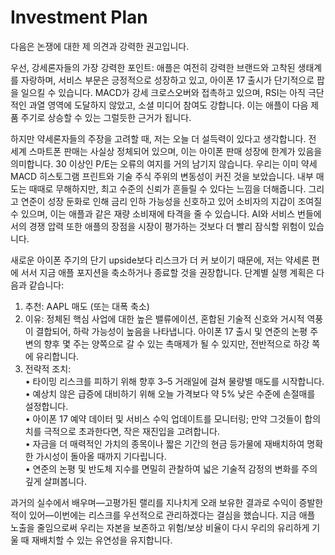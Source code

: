 # Investment Plan

다음은 논쟁에 대한 제 의견과 강력한 권고입니다.

우선, 강세론자들의 가장 강력한 포인트: 애플은 여전히 강력한 브랜드와 고착된 생태계를 자랑하며, 서비스 부문은 긍정적으로 성장하고 있고, 아이폰 17 출시가 단기적으로 팝을 일으킬 수 있습니다. MACD가 강세 크로스오버와 접촉하고 있으며, RSI는 아직 극단적인 과열 영역에 도달하지 않았고, 소셜 미디어 참여도 강합니다. 이는 애플이 다음 제품 주기로 상승할 수 있는 그럴듯한 근거가 됩니다.

하지만 약세론자들의 주장을 고려할 때, 저는 오늘 더 설득력이 있다고 생각합니다. 전 세계 스마트폰 판매는 사실상 정체되어 있으며, 이는 아이폰 판매 성장에 한계가 있음을 의미합니다. 30 이상인 P/E는 오류의 여지를 거의 남기지 않습니다. 우리는 이미 약세 MACD 히스토그램 프린트와 기술 주식 주위의 변동성이 커진 것을 보았습니다. 내부 매도는 때때로 무해하지만, 최고 수준의 신뢰가 흔들릴 수 있다는 느낌을 더해줍니다. 그리고 연준이 성장 둔화로 인해 금리 인하 가능성을 신호하고 있어 소비자의 지갑이 조여질 수 있으며, 이는 애플과 같은 재량 소비재에 타격을 줄 수 있습니다. AI와 서비스 번들에서의 경쟁 압력 또한 애플의 장점을 시장이 평가하는 것보다 더 빨리 잠식할 위험이 있습니다.

새로운 아이폰 주기의 단기 upside보다 리스크가 더 커 보이기 때문에, 저는 약세론 편에 서서 지금 애플 포지션을 축소하거나 종료할 것을 권장합니다. 단계별 실행 계획은 다음과 같습니다:

1. 추천: AAPL 매도 (또는 대폭 축소)  
2. 이유: 정체된 핵심 사업에 대한 높은 밸류에이션, 혼합된 기술적 신호와 거시적 역풍이 결합되어, 하락 가능성이 높음을 나타냅니다. 아이폰 17 출시 및 연준의 논평 주변의 향후 몇 주는 양쪽으로 갈 수 있는 촉매제가 될 수 있지만, 전반적으로 하강 쪽에 유리합니다.  
3. 전략적 조치:  
   • 타이밍 리스크를 피하기 위해 향후 3–5 거래일에 걸쳐 물량별 매도를 시작합니다.  
   • 예상치 않은 급증에 대비하기 위해 오늘 가격보다 약 5% 낮은 수준에 손절매를 설정합니다.  
   • 아이폰 17 예약 데이터 및 서비스 수익 업데이트를 모니터링; 만약 그것들이 합의치를 극적으로 초과한다면, 작은 재진입을 고려합니다.  
   • 자금을 더 매력적인 가치의 종목이나 짧은 기간의 현금 등가물에 재배치하여 명확한 가시성이 돌아올 때까지 기다립니다.  
   • 연준의 논평 및 반도체 지수를 면밀히 관찰하여 넓은 기술적 감정의 변화를 주의 깊게 살펴봅니다.

과거의 실수에서 배우며—고평가된 랠리를 지나치게 오래 보유한 결과로 수익이 증발한 적이 있어—이번에는 리스크를 우선적으로 관리하겠다는 결심을 했습니다. 지금 애플 노출을 줄임으로써 우리는 자본을 보존하고 위험/보상 비율이 다시 우리의 유리하게 기울 때 재배치할 수 있는 유연성을 유지합니다.
